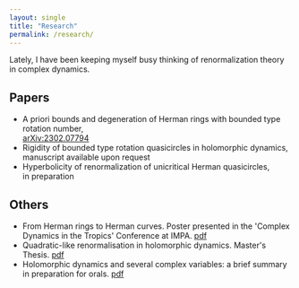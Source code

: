 ```yaml
---
layout: single
title: "Research"
permalink: /research/
---
```


Lately, I have been keeping myself busy thinking of renormalization theory in complex dynamics.

## Papers
  * A priori bounds and degeneration of Herman rings with bounded type rotation number,   
  [arXiv:2302.07794](https://arxiv.org/abs/2302.07794)   
  * Rigidity of bounded type rotation quasicircles in holomorphic dynamics,   
  manuscript available upon request  
  * Hyperbolicity of renormalization of unicritical Herman quasicircles,   
  in preparation

## Others
  * From Herman rings to Herman curves. Poster presented in the 'Complex Dynamics in the Tropics' Conference at IMPA. [pdf](https://impa.br/wp-content/uploads/2022/11/Poster-Willie-Rush-Lim-nova-versao-poster-rio-2160-3840.pdf)
  * Quadratic-like renormalisation in holomorphic dynamics. Master's Thesis. [pdf](/files/masters-thesis.pdf)
  * Holomorphic dynamics and several complex variables: a brief summary in preparation for orals. [pdf](/files/orals-summary.pdf)
